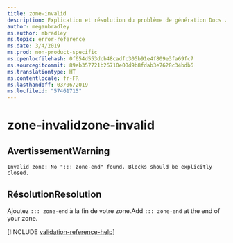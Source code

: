 ```yaml
---
title: zone-invalid
description: Explication et résolution du problème de génération Docs zone-invalid
author: meganbradley
ms.author: mbradley
ms.topic: error-reference
ms.date: 3/4/2019
ms.prod: non-product-specific
ms.openlocfilehash: 0f654d553dcb48cadfc305b91e4f809e3fa69fc7
ms.sourcegitcommit: 89eb357721b26710e00d9b8fdab3e7628c34bdb6
ms.translationtype: HT
ms.contentlocale: fr-FR
ms.lasthandoff: 03/06/2019
ms.locfileid: "57461715"
---
```

# <a name="zone-invalid"></a><span data-ttu-id="79e6d-103">zone-invalid</span><span class="sxs-lookup"><span data-stu-id="79e6d-103">zone-invalid</span></span>

## <a name="warning"></a><span data-ttu-id="79e6d-104">Avertissement</span><span class="sxs-lookup"><span data-stu-id="79e6d-104">Warning</span></span>

`Invalid zone: No "::: zone-end" found. Blocks should be explicitly closed.`

## <a name="resolution"></a><span data-ttu-id="79e6d-105">Résolution</span><span class="sxs-lookup"><span data-stu-id="79e6d-105">Resolution</span></span>

<span data-ttu-id="79e6d-106">Ajoutez `::: zone-end` à la fin de votre zone.</span><span class="sxs-lookup"><span data-stu-id="79e6d-106">Add `::: zone-end` at the end of your zone.</span></span>

<!--make sure to add this file to your includes folder and verify the path-->
[!INCLUDE [validation-reference-help](includes/validation-reference-help.md)]
